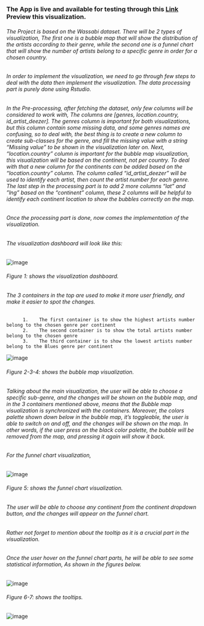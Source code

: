 ### The App is live and available for testing through this [Link](https://hadikachmar3.shinyapps.io/Data_visualization_wassabi/) Preview this visualization. 


###### The Project is based on the Wassabi dataset. There will be 2 types of visualization, The first one is a bubble map that will show the distribution of the artists according to their genre, while the second one is a funnel chart that will show the number of artists belong to a specific genre in order for a chosen country.
###### In order to implement the visualization, we need to go through few steps to deal with the data then implement the visualization. The data processing part is purely done using Rstudio.
###### In the Pre-processing, after fetching the dataset, only few columns will be considered to work with, The columns are [genres, location.country, id_artist_deezer]. The genres column is important for both visualizations, but this column contain some missing data, and some genres names are confusing, so to deal with, the best thing is to create a new column to create sub-classes for the genre, and fill the missing value with a string “Missing value” to be shown in the visualization later on. Next, “location.country” column is important for the bubble map visualization, this visualization will be based on the continent, not per country. To deal with that a new column for the continents can be added based on the “location.country” column. The column called “id_artist_deezer” will be used to identify each artist, then count the artist number for each genre. The last step in the processing part is to add 2 more columns “lat” and ”lng” based on the “continent” column, these 2 columns will be helpful to identify each continent location to show the bubbles correctly on the map. 
###### Once the processing part is done, now comes the implementation of the visualization.
###### The visualization dashboard will look like this: 
![image](https://user-images.githubusercontent.com/38382273/149219924-76d7f8c2-4ab2-4502-808a-3bede3d34b3e.png)
###### Figure 1: shows the visualization dashboard.
###### The 3 containers in the top are used to make it more user friendly, and make it easier to spot the changes. 
          1.	The first container is to show the highest artists number belong to the chosen genre per continent
          2.	The second container is to show the total artists number belong to the chosen genre
          3.	The third container is to show the lowest artists number belong to the Blues genre per continent
          
![image](https://user-images.githubusercontent.com/38382273/149220766-f967d554-b1cd-4406-8191-f033dad405d4.png)
###### Figure 2-3-4: shows the bubble map visualization.

###### Talking about the main visualization, the user will be able to choose a specific sub-genre, and the changes will be shown on the bubble map, and in the 3 containers mentioned above, means that the Bubble map visualization is synchronized with the containers. Moreover, the colors palette shown down below in the bubble map, it’s toggleable, the user is able to switch on and off, and the changes will be shown on the map. In other words, if the user press on the black color palette, the bubble will be removed from the map, and pressing it again will show it back.
###### For the funnel chart visualization,

![image](https://user-images.githubusercontent.com/38382273/149220870-1d2f9859-ff10-4252-9642-0db53e4b534c.png)
###### Figure 5: shows the funnel chart visualization.
###### The user will be able to choose any continent from the continent dropdown button, and the changes will appear on the funnel chart.
###### Rather not forget to mention about the tooltip as it is a crucial part in the visualization.
###### Once the user hover on the funnel chart parts, he will be able to see some statistical information, As shown in the figures below.

![image](https://user-images.githubusercontent.com/38382273/149221123-79752ab8-c385-4ff4-81e7-1da536fc429a.png)
###### Figure 6-7: shows the tooltips.

![image](https://hips.hearstapps.com/esq.h-cdn.co/assets/15/49/1448922276-2ea35a766c27256bb3a099f9d93da19d.gif?resize=320:*)

